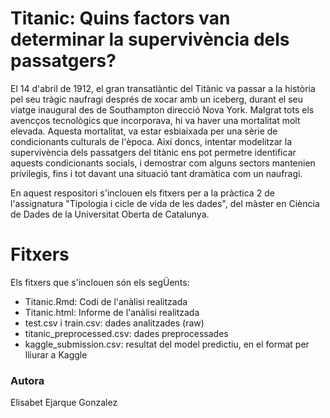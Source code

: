# Titanic: Quins factors van determinar la supervivència dels passatgers?

El 14 d'abril de 1912, el gran transatlàntic del Titànic va passar a la història pel seu tràgic naufragi després de xocar amb un iceberg, durant el seu viatge inaugural des de Southampton direcció Nova York. Malgrat tots els avencços tecnològics que incorporava, hi va haver una mortalitat molt elevada. Aquesta mortalitat, va estar esbiaixada per una sèrie de condicionants culturals de l'època. Així doncs, intentar modelitzar la supervivència dels passatgers del titànic ens pot permetre identificar aquests condicionants socials, i demostrar com alguns sectors mantenien privilegis, fins i tot davant una situació tant dramàtica com un naufragi.

En aquest respositori s'inclouen els fitxers per a la pràctica 2 de l'assignatura "Tipologia i cicle de vida de les dades", del màster en Ciència de Dades de la Universitat Oberta de Catalunya.


# Fitxers

Els fitxers que s'inclouen són els segÜents:

- Titanic.Rmd: Codi de l'anàlisi realitzada
- Titanic.html: Informe de l'anàlisi realitzada
- test.csv i train.csv: dades analitzades (raw)
- titanic_preprocessed.csv: dades preprocessades
- kaggle_submission.csv: resultat del model predictiu, en el format per lliurar a Kaggle

### Autora

Elisabet Ejarque Gonzalez

